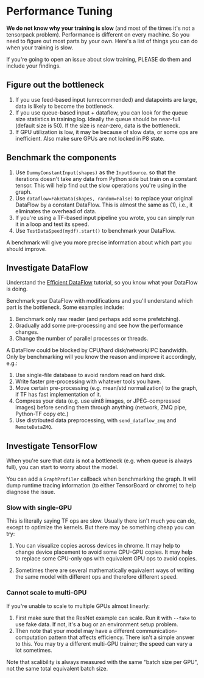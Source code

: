 
# Performance Tuning

__We do not know why your training is slow__ (and most of the times it's not a tensorpack problem).
Performance is different on every machine. So you need to figure out most parts by your own.
Here's a list of things you can do when your training is slow.

If you're going to open an issue about slow training, PLEASE do them and include your findings.

## Figure out the bottleneck

1. If you use feed-based input (unrecommended) and datapoints are large, data is likely to become the
	 bottleneck.
2. If you use queue-based input + dataflow, you can look for the queue size statistics in
	 training log. Ideally the queue should be near-full (default size is 50).
 	 If the size is near-zero, data is the bottleneck.
3. If GPU utilization is low, it may be because of slow data, or some ops are inefficient. Also make sure GPUs are not locked in P8 state.

## Benchmark the components
1. Use `DummyConstantInput(shapes)` as the `InputSource`.
	so that the iterations doesn't take any data from Python side but train on a constant tensor.
	This will help find out the slow operations you're using in the graph.
2. Use `dataflow=FakeData(shapes, random=False)` to replace your original DataFlow by a constant DataFlow.
  This is almost the same as (1), i.e., it eliminates the overhead of data.
3. If you're using a TF-based input pipeline you wrote, you can simply run it in a loop and test its speed.
4. Use `TestDataSpeed(mydf).start()` to benchmark your DataFlow.

A benchmark will give you more precise information about which part you should improve.

## Investigate DataFlow

Understand the [Efficient DataFlow](efficient-dataflow.html) tutorial, so you know what your DataFlow is doing.

Benchmark your DataFlow with modifications and you'll understand which part is the bottleneck. Some examples
include:

1. Benchmark only raw reader (and perhaps add some prefetching).
2. Gradually add some pre-processing and see how the performance changes.
3. Change the number of parallel processes or threads.

A DataFlow could be blocked by CPU/hard disk/network/IPC bandwidth. Only by benchmarking will you
know the reason and improve it accordingly, e.g.:

1. Use single-file database to avoid random read on hard disk.
2. Write faster pre-processing with whatever tools you have.
3. Move certain pre-processing (e.g. mean/std normalization) to the graph, if TF has fast implementation of it.
4. Compress your data (e.g. use uint8 images, or JPEG-compressed images) before sending them through
	 anything (network, ZMQ pipe, Python-TF copy etc.)
5. Use distributed data preprocessing, with `send_dataflow_zmq` and `RemoteDataZMQ`.

## Investigate TensorFlow

When you're sure that data is not a bottleneck (e.g. when queue is always full), you can start to
worry about the model.

You can add a `GraphProfiler` callback when benchmarking the graph. It will
dump runtime tracing information (to either TensorBoard or chrome) to help diagnose the issue.

### Slow with single-GPU
This is literally saying TF ops are slow. Usually there isn't much you can do, except to optimize the kernels.
But there may be something cheap you can try:

1. You can visualize copies across devices in chrome.
	 It may help to change device placement to avoid some CPU-GPU copies.
	 It may help to replace some CPU-only ops with equivalent GPU ops to avoid copies.

2. Sometimes there are several mathematically equivalent ways of writing the same model
	 with different ops and therefore different speed.

### Cannot scale to multi-GPU
If you're unable to scale to multiple GPUs almost linearly:
1. First make sure that the ResNet example can scale. Run it with `--fake` to use fake data.
	If not, it's a bug or an environment setup problem.
2. Then note that your model may have a different communication-computation pattern that affects efficiency.
	 There isn't a simple answer to this.
	 You may try a different multi-GPU trainer; the speed can vary a lot sometimes.

Note that scalibility is always measured with the same "batch size per GPU", not the same total equivalent batch size.
